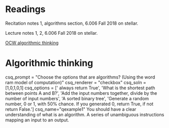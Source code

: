 # Readings 
Recitation notes 1, algorithms section, 6.006 Fall 2018 on stellar.

Lecture notes 1, 2,  6.006 Fall 2018 on stellar.

[OCW algorithmic thinking](https://ocw.mit.edu/courses/electrical-engineering-and-computer-science/6-006-introduction-to-algorithms-fall-2011/lecture-videos/MIT6_006F11_lec01.pdf)
# Algorithmic thinking


<question multiplechoice>
csq_prompt = "Choose the options that are algorithms? (Using the word ram model of computation)"
csq_renderer = "checkbox"
csq_soln = [1,0,1,0,1]
csq_options =  [' always return True',
'What is the shortest path between points A and B?',
'Add the input numbers together, divide by the number of input numbers',
'A sorted binary tree',
'Generate a random number, 0 or 1, with 50% chance. If you generated 0, return True, if not return False.']
csq_name="qexample1"
</question>


<checkyourself>
You should have a clear understanding of what is an algorithm. A series of unambiguous instructions mapping an input to an output.

</checkyourself>

